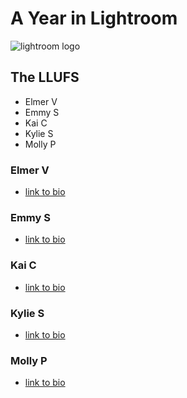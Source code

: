 # A Year in Lightroom
![lightroom logo](https://files.slack.com/files-pri/T0HTW3H0V-F0143PR98G5/lightroom.png?pub_secret=41765311a7)

## The LLUFS 
- Elmer V
- Emmy S
- Kai C
- Kylie S
- Molly P

### Elmer V
- [link to bio](https://github.com/learninglab-dev/the-resources/blob/master/data/resources/people/elmer-v/bio.md)
### Emmy S
- [link to bio](https://github.com/learninglab-dev/the-resources/blob/master/data/resources/people/emmy-s/bio.md)
### Kai C
- [link to bio](https://github.com/learninglab-dev/the-resources/blob/master/data/resources/people/kai-c/bio.md)

### Kylie S
- [link to bio](https://github.com/learninglab-dev/the-resources/blob/master/data/resources/people/kylie-s/bio.md)

### Molly P
- [link to bio](https://github.com/learninglab-dev/the-resources/blob/master/data/resources/people/molly-p/bio.md)
